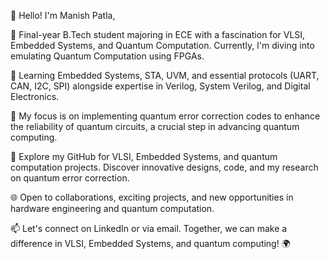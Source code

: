 👋 Hello! I'm Manish Patla,

👀 Final-year B.Tech student majoring in ECE with a fascination for VLSI, Embedded Systems, and Quantum Computation. Currently, I'm diving into emulating Quantum Computation using FPGAs.

🧰 Learning Embedded Systems, STA, UVM, and essential protocols (UART, CAN, I2C, SPI) alongside expertise in Verilog, System Verilog, and Digital Electronics.

🧪 My focus is on implementing quantum error correction codes to enhance the reliability of quantum circuits, a crucial step in advancing quantum computing.

🚀 Explore my GitHub for VLSI, Embedded Systems, and quantum computation projects. Discover innovative designs, code, and my research on quantum error correction.

🌐 Open to collaborations, exciting projects, and new opportunities in hardware engineering and quantum computation.

📫 Let's connect on LinkedIn or via email. Together, we can make a difference in VLSI, Embedded Systems, and quantum computing! 🌍
